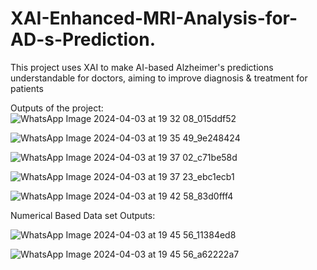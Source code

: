 # XAI-Enhanced-MRI-Analysis-for-AD-s-Prediction.
This project uses XAI to make AI-based Alzheimer's predictions understandable for doctors, aiming to improve diagnosis &amp; treatment for patients


Outputs of the project: 
![WhatsApp Image 2024-04-03 at 19 32 08_015ddf52](https://github.com/easyans/XAI-Enhanced-MRI-Analysis-for-AD-s-Prediction./assets/82706959/89523a30-873e-4c83-a432-363804ebccf7)

![WhatsApp Image 2024-04-03 at 19 35 49_9e248424](https://github.com/easyans/XAI-Enhanced-MRI-Analysis-for-AD-s-Prediction./assets/82706959/c589a343-8e6e-4b5a-a5c0-d6a2af781667)

![WhatsApp Image 2024-04-03 at 19 37 02_c71be58d](https://github.com/easyans/XAI-Enhanced-MRI-Analysis-for-AD-s-Prediction./assets/82706959/69c068af-b46a-4249-91f3-8d2e4b7ed7f9)

![WhatsApp Image 2024-04-03 at 19 37 23_ebc1ecb1](https://github.com/easyans/XAI-Enhanced-MRI-Analysis-for-AD-s-Prediction./assets/82706959/45d4eb55-eb43-49be-9a19-88c9502907dc)

![WhatsApp Image 2024-04-03 at 19 42 58_83d0fff4](https://github.com/easyans/XAI-Enhanced-MRI-Analysis-for-AD-s-Prediction./assets/82706959/f5568390-887e-4058-b5f0-54c84825e96f)


Numerical Based Data set Outputs: 

![WhatsApp Image 2024-04-03 at 19 45 56_11384ed8](https://github.com/easyans/XAI-Enhanced-MRI-Analysis-for-AD-s-Prediction./assets/82706959/673f4a2b-18b4-4abe-b79b-144ddb21771a)

![WhatsApp Image 2024-04-03 at 19 45 56_a62222a7](https://github.com/easyans/XAI-Enhanced-MRI-Analysis-for-AD-s-Prediction./assets/82706959/ed0c01e3-62d3-4ea0-97b6-a3662ba8fea8)



